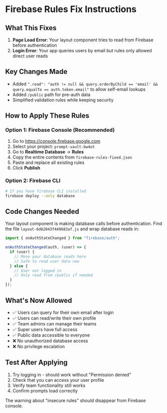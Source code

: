 # Firebase Rules Fix Instructions

## What This Fixes

1. **Page Load Error**: Your layout component tries to read from Firebase before authentication
2. **Login Error**: Your app queries users by email but rules only allowed direct user reads

## Key Changes Made

- Added `".read": "auth != null && query.orderByChild == 'email' && query.equalTo == auth.token.email"` to allow self-email lookups
- Added `/public` path for pre-auth data
- Simplified validation rules while keeping security

## How to Apply These Rules

### Option 1: Firebase Console (Recommended)
1. Go to https://console.firebase.google.com
2. Select your project: `prompt-vault-bw4ot`
3. Go to **Realtime Database** → **Rules**
4. Copy the entire contents from `firebase-rules-fixed.json`
5. Paste and replace all existing rules
6. Click **Publish**

### Option 2: Firebase CLI
```bash
# If you have firebase CLI installed
firebase deploy --only database
```

## Code Changes Needed

Your layout component is making database calls before authentication. Find the file `layout-6d62043f449683af.js` and wrap database reads in:

```javascript
import { onAuthStateChanged } from "firebase/auth";

onAuthStateChanged(auth, (user) => {
  if (user) {
    // Move your database reads here
    // Safe to read user data now
  } else {
    // User not logged in
    // Only read from /public if needed
  }
});
```

## What's Now Allowed

- ✅ Users can query for their own email after login
- ✅ Users can read/write their own profile
- ✅ Team admins can manage their teams
- ✅ Super users have full access
- ✅ Public data accessible to everyone
- ❌ No unauthorized database access
- ❌ No privilege escalation

## Test After Applying

1. Try logging in - should work without "Permission denied"
2. Check that you can access your user profile
3. Verify team functionality still works
4. Confirm prompts load correctly

The warning about "insecure rules" should disappear from Firebase console.